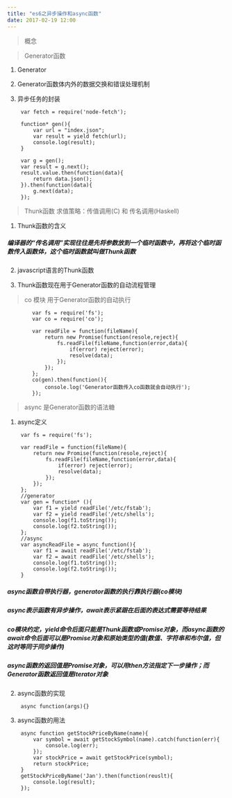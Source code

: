 ```yaml
---
title: "es6之异步操作和async函数"
date: 2017-02-19 12:00
---
```


> 概念

> Generator函数

1. Generator

2. Generator函数体内外的数据交换和错误处理机制

3. 异步任务的封装

        var fetch = require('node-fetch');

        function* gen(){
            var url = "index.json";
            var result = yield fetch(url);
            console.log(result);
        }

        var g = gen();
        var result = g.next();
        result.value.then(function(data){
            return data.json();
        }).then(function(data){
            g.next(data);
        });

> Thunk函数 求值策略：传值调用(C) 和 传名调用(Haskell)

1. Thunk函数的含义
##### 编译器的“传名调用”实现往往是先将参数放到一个临时函数中，再将这个临时函数传入函数体，这个临时函数就叫做Thunk函数

2. javascript语言的Thunk函数

3. Thunk函数现在用于Generator函数的自动流程管理

> co 模块  用于Generator函数的自动执行

            var fs = require('fs');
            var co = require('co');

            var readFile = function(fileName){
                return new Promise(function(resole,reject){
                    fs.readFile(fileName,function(error,data){
                        if(error) reject(error);
                        resolve(data);
                    });
                });
            };
            co(gen).then(function(){
                console.log('Generator函数传入co函数就会自动执行');
            });


> async 是Generator函数的语法糖

1. async定义

        var fs = require('fs');

        var readFile = function(fileName){
            return new Promise(function(resole,reject){
                fs.readFile(fileName,function(error,data){
                    if(error) reject(error);
                    resolve(data);
                });
            });
        };
        //generator
        var gen = function* (){
            var f1 = yield readFile('/etc/fstab');
            var f2 = yield readFile('/etc/shells');
            console.log(f1.toString());
            console.log(f2.toString());
        };
        //async
        var asyncReadFile = async function(){
            var f1 = await readFile('/etc/fstab');
            var f2 = await readFile('/etc/shells');
            console.log(f1.toString());
            console.log(f2.toString());
        }

##### async函数自带执行器，generator函数的执行靠执行器(co模块)
##### async表示函数有异步操作，await表示紧跟在后面的表达式需要等待结果
##### co模块约定，yield命令后面只能是Thunk函数或Promise对象，而async函数的await命令后面可以是Promise对象和原始类型的值(数值、字符串和布尔值，但这时等同于同步操作)
##### async函数的返回值是Promise对象，可以用then方法指定下一步操作；而Generator函数返回值是Iterator对象

2. async函数的实现

        async function(args){}

3. async函数的用法

        async function getStockPriceByName(name){
            var symbol = await getStockSymbol(name).catch(function(err){
                console.log(err);
            });
            var stockPrice = await getStockPrice(symbol);
            return stockPrice;
        }
        getStockPriceByName('Jan').then(function(reuslt){
            console.log(result);
        });

